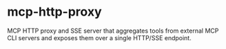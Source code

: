 # mcp-http-proxy

MCP HTTP proxy and SSE server that aggregates tools from external MCP CLI servers and exposes them over a single HTTP/SSE endpoint.